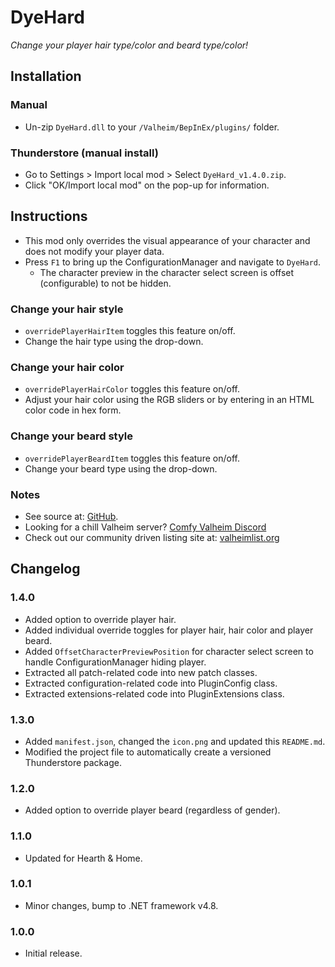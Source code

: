 # DyeHard

*Change your player hair type/color and beard type/color!*

## Installation

### Manual

  * Un-zip `DyeHard.dll` to your `/Valheim/BepInEx/plugins/` folder.

### Thunderstore (manual install)

  * Go to Settings > Import local mod > Select `DyeHard_v1.4.0.zip`.
  * Click "OK/Import local mod" on the pop-up for information.

## Instructions

  * This mod only overrides the visual appearance of your character and does not modify your player data.
  * Press `F1` to bring up the ConfigurationManager and navigate to `DyeHard`.
    * The character preview in the character select screen is offset (configurable) to not be hidden.

### Change your hair style

  * `overridePlayerHairItem` toggles this feature on/off.
  * Change the hair type using the drop-down.

### Change your hair color

  * `overridePlayerHairColor` toggles this feature on/off.
  * Adjust your hair color using the RGB sliders or by entering in an HTML color code in hex form.

### Change your beard style

  * `overridePlayerBeardItem` toggles this feature on/off.
  * Change your beard type using the drop-down.

### Notes

  * See source at: [GitHub](https://github.com/redseiko/ComfyMods/tree/main/DyeHard).
  * Looking for a chill Valheim server? [Comfy Valheim Discord](https://discord.gg/ameHJz5PFk)
  * Check out our community driven listing site at: [valheimlist.org](https://valheimlist.org/)

## Changelog

### 1.4.0

  * Added option to override player hair.
  * Added individual override toggles for player hair, hair color and player beard.
  * Added `OffsetCharacterPreviewPosition` for character select screen to handle ConfigurationManager hiding player.
  * Extracted all patch-related code into new patch classes.
  * Extracted configuration-related code into PluginConfig class.
  * Extracted extensions-related code into PluginExtensions class.

### 1.3.0

  * Added `manifest.json`, changed the `icon.png` and updated this `README.md`.
  * Modified the project file to automatically create a versioned Thunderstore package.

### 1.2.0

  * Added option to override player beard (regardless of gender).

### 1.1.0

  * Updated for Hearth & Home.

### 1.0.1

  * Minor changes, bump to .NET framework v4.8.

### 1.0.0

  * Initial release.